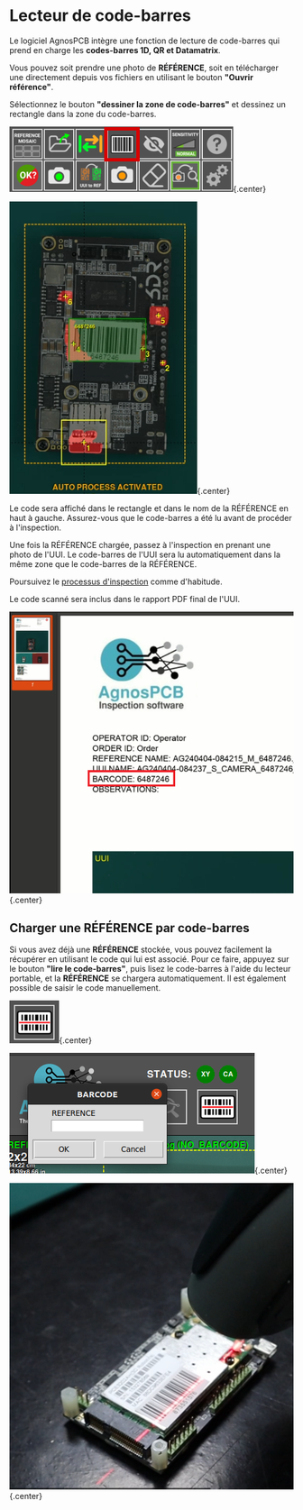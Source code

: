 # **Lecteur de code-barres**

Le logiciel AgnosPCB intègre une fonction de lecture de code-barres qui prend en charge les **codes-barres 1D, QR et Datamatrix**.

Vous pouvez soit prendre une photo de **RÉFÉRENCE**, soit en télécharger une directement depuis vos fichiers en utilisant le bouton **"Ouvrir référence"**.

Sélectionnez le bouton **"dessiner la zone de code-barres"** et dessinez un rectangle dans la zone du code-barres.

![Zone de code-barres sélectionnée](../assets/v7/ui-button4.png){.center}

![Erreurs détectées](../assets/barcode-errors.png){.center}

Le code sera affiché dans le rectangle et dans le nom de la RÉFÉRENCE en haut à gauche. Assurez-vous que le code-barres a été lu avant de procéder à l'inspection.

Une fois la RÉFÉRENCE chargée, passez à l'inspection en prenant une photo de l'UUI. Le code-barres de l'UUI sera lu automatiquement dans la même zone que le code-barres de la RÉFÉRENCE.

Poursuivez le [processus d'inspection](Inspection_workflow.md/) comme d'habitude. 

Le code scanné sera inclus dans le rapport PDF final de l'UUI.

![Rapport avec code-barres inclus](../assets/barcode-report.png){.center}

## Charger une RÉFÉRENCE par code-barres

Si vous avez déjà une **RÉFÉRENCE** stockée, vous pouvez facilement la récupérer en utilisant le code qui lui est associé. Pour ce faire, appuyez sur le bouton **"lire le code-barres"**, puis lisez le code-barres à l'aide du lecteur portable, et la **RÉFÉRENCE** se chargera automatiquement. Il est également possible de saisir le code manuellement.

![Chargement RÉFÉRENCE par code-barres](../assets/v7/ui-barcode-loading.png){.center}

![Chargement RÉFÉRENCE par code-barres](../assets/v7/ui-bc_ref.png){.center}

![Lecteur de code-barres portable](../assets/barcode-handhold.png){.center}